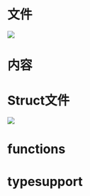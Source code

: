 # 文件

![](https://tcs.teambition.net/storage/312gd9a3526aecd339b19de2f695e064c490?Signature=eyJhbGciOiJIUzI1NiIsInR5cCI6IkpXVCJ9.eyJBcHBJRCI6IjU5Mzc3MGZmODM5NjMyMDAyZTAzNThmMSIsIl9hcHBJZCI6IjU5Mzc3MGZmODM5NjMyMDAyZTAzNThmMSIsIl9vcmdhbml6YXRpb25JZCI6IiIsImV4cCI6MTY3MTc5OTA5MywiaWF0IjoxNjcxMTk0MjkzLCJyZXNvdXJjZSI6Ii9zdG9yYWdlLzMxMmdkOWEzNTI2YWVjZDMzOWIxOWRlMmY2OTVlMDY0YzQ5MCJ9.mH1PQhA1IzCA6yAyL-bcVkc-z2sZDp0i04aVg3yxH9k&download=image.png "")

# 内容

# Struct文件

![](https://tcs.teambition.net/storage/312gc90a2b3848286e868555b794ee7efa19?Signature=eyJhbGciOiJIUzI1NiIsInR5cCI6IkpXVCJ9.eyJBcHBJRCI6IjU5Mzc3MGZmODM5NjMyMDAyZTAzNThmMSIsIl9hcHBJZCI6IjU5Mzc3MGZmODM5NjMyMDAyZTAzNThmMSIsIl9vcmdhbml6YXRpb25JZCI6IiIsImV4cCI6MTY3MTc5OTA5MywiaWF0IjoxNjcxMTk0MjkzLCJyZXNvdXJjZSI6Ii9zdG9yYWdlLzMxMmdjOTBhMmIzODQ4Mjg2ZTg2ODU1NWI3OTRlZTdlZmExOSJ9.JvB6xv3DR357KNqLEWLPP_4LPOuWTrNuE8NAQboB29Y&download=image.png "")

# functions

# typesupport
